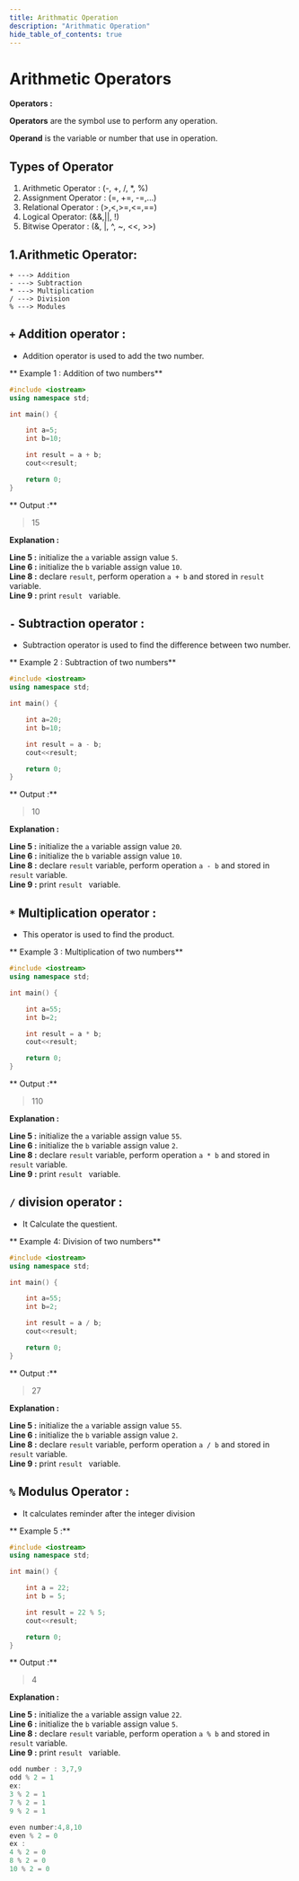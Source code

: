 ```yaml
---
title: Arithmatic Operation
description: "Arithmatic Operation"
hide_table_of_contents: true
---
```


# Arithmetic Operators

**Operators :**

**Operators** are the symbol use to perform any operation.

**Operand** is the variable or number that use in operation.

## Types of Operator

1. Arithmetic Operator : (-, +, /, \*, %)
2. Assignment Operator : (=, +=, -=,...)
3. Relational Operator : (>,<,>=,<=,==)
4. Logical Operator: (&&,||, !)
5. Bitwise Operator : (&, |, ^, ~, <<, >>)

## 1.Arithmetic Operator:

```
+ ---> Addition
- ---> Subtraction
* ---> Multiplication
/ ---> Division
% ---> Modules
```

## `+` Addition operator :

- Addition operator is used to add the two number.

** Example 1 : Addition of two numbers**

```cpp showLineNumbers = "true"
#include <iostream>
using namespace std;

int main() {

    int a=5;
    int b=10;

    int result = a + b;
    cout<<result;

    return 0;
}
```

** Output :**

> 15

**Explanation :**

**Line 5 :** initialize the `a` variable assign value `5`. <br/>
**Line 6 :** initialize the `b` variable assign value `10`. <br/>
**Line 8 :** declare `result`, perform operation `a + b` and stored in `result` variable. <br/>
**Line 9 :** print `result ` variable.

## `-` Subtraction operator :

- Subtraction operator is used to find the difference between two number.

** Example 2 : Subtraction of two numbers**

```cpp showLineNumbers = "true"
#include <iostream>
using namespace std;

int main() {

    int a=20;
    int b=10;

    int result = a - b;
    cout<<result;

    return 0;
}
```

** Output :**

> 10

**Explanation :**

**Line 5 :** initialize the `a` variable assign value `20`. <br/>
**Line 6 :** initialize the `b` variable assign value `10`. <br/>
**Line 8 :** declare `result` variable, perform operation `a - b` and stored in `result` variable. <br/>
**Line 9 :** print `result ` variable.

## `*` Multiplication operator :

- This operator is used to find the product.

** Example 3 : Multiplication of two numbers**

```cpp showLineNumbers = "true"
#include <iostream>
using namespace std;

int main() {

    int a=55;
    int b=2;

    int result = a * b;
    cout<<result;

    return 0;
}
```

** Output :**

> 110

**Explanation :**

**Line 5 :** initialize the `a` variable assign value `55`. <br/>
**Line 6 :** initialize the `b` variable assign value `2`. <br/>
**Line 8 :** declare `result` variable, perform operation `a * b` and stored in `result` variable. <br/>
**Line 9 :** print `result ` variable.

## `/` division operator :

- It Calculate the questient.

** Example 4: Division of two numbers**

```cpp showLineNumbers = "true"
#include <iostream>
using namespace std;

int main() {

    int a=55;
    int b=2;

    int result = a / b;
    cout<<result;

    return 0;
}
```

** Output :**

> 27

**Explanation :**

**Line 5 :** initialize the `a` variable assign value `55`. <br/>
**Line 6 :** initialize the `b` variable assign value `2`. <br/>
**Line 8 :** declare `result` variable, perform operation `a / b` and stored in `result` variable. <br/>
**Line 9 :** print `result ` variable.

## `%` Modulus Operator :

- It calculates reminder after the integer division

** Example 5 :**

```cpp showLineNumbers = "true"
#include <iostream>
using namespace std;

int main() {

    int a = 22;
    int b = 5;

    int result = 22 % 5;
    cout<<result;

    return 0;
}
```

** Output :**

> 4

**Explanation :**

**Line 5 :** initialize the `a` variable assign value `22`. <br/>
**Line 6 :** initialize the `b` variable assign value `5`. <br/>
**Line 8 :** declare `result` variable, perform operation `a % b` and stored in `result` variable. <br/>
**Line 9 :** print `result ` variable.

```cpp
odd number : 3,7,9
odd % 2 = 1
ex:
3 % 2 = 1
7 % 2 = 1
9 % 2 = 1

even number:4,8,10
even % 2 = 0
ex :
4 % 2 = 0
8 % 2 = 0
10 % 2 = 0
```
